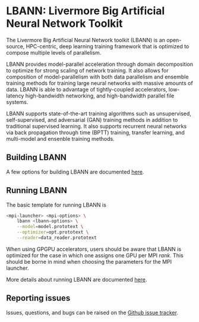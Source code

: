 # LBANN: Livermore Big Artificial Neural Network Toolkit

The Livermore Big Artificial Neural Network toolkit (LBANN) is an
open-source, HPC-centric, deep learning training framework that is
optimized to compose multiple levels of parallelism.

LBANN provides model-parallel acceleration through domain
decomposition to optimize for strong scaling of network training.  It
also allows for composition of model-parallelism with both data
parallelism and ensemble training methods for training large neural
networks with massive amounts of data.  LBANN is able to advantage of
tightly-coupled accelerators, low-latency high-bandwidth networking,
and high-bandwidth parallel file systems.

LBANN supports state-of-the-art training algorithms such as
unsupervised, self-supervised, and adversarial (GAN) training methods
in addition to traditional supervised learning.  It also supports
recurrent neural networks via back propagation through time (BPTT)
training, transfer learning, and multi-model and ensenble training
methods.


## Building LBANN
A few options for building LBANN are documented
[here](docs/BuildingLBANN.md#top).


## Running LBANN
The basic template for running LBANN is

```bash
<mpi-launcher> <mpi-options> \
    lbann <lbann-options> \
    --model=model.prototext \
    --optimizer=opt.prototext \
    --reader=data_reader.prototext
```

When using GPGPU accelerators, users should be aware that LBANN is
optimized for the case in which one assigns one GPU per MPI
*rank*. This should be borne in mind when choosing the parameters for
the MPI launcher.

More details about running LBANN are documented
[here](docs/RunningLBANN.md#top).


## Reporting issues
Issues, questions, and bugs can be raised on the [Github issue
tracker](https://github.com/llnl/lbann/issues).
